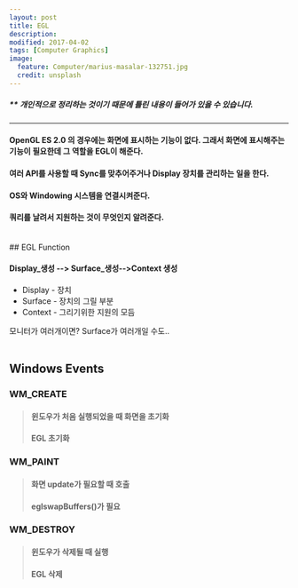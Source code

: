 ```yaml
---
layout: post
title: EGL
description:
modified: 2017-04-02
tags: [Computer Graphics]
image:
  feature: Computer/marius-masalar-132751.jpg
  credit: unsplash
---
```

##### ** 개인적으로 정리하는 것이기 때문에 틀린 내용이 들어가 있을 수 있습니다.
---
#### OpenGL ES 2.0 의 경우에는 화면에 표시하는 기능이 없다. 그래서 화면에 표시해주는 기능이 필요한데 그 역할을 EGL이 해준다.
#### 여러 API를 사용할 때 Sync를 맞추어주거나 Display 장치를 관리하는 일을 한다.
#### OS와 Windowing 시스템을 연결시켜준다.
#### 쿼리를 날려서 지원하는 것이 무엇인지 알려준다.
<br />
## EGL Function

#### Display_생성 --> Surface_생성-->Context 생성

- Display - 장치
- Surface - 장치의 그릴 부분
- Context - 그리기위한 지원의 모듬

모니터가 여러개이면? Surface가 여러개일 수도..
<br />
<br />
## Windows Events

### WM_CREATE
> #### 윈도우가 처음 실행되었을 때 화면을 초기화
> #### EGL 초기화

### WM_PAINT
> #### 화면 update가 필요할 때 호출
> #### eglswapBuffers()가 필요

### WM_DESTROY
> #### 윈도우가 삭제될 때 실행
> #### EGL 삭제

